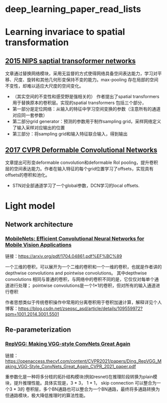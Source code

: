 # deep_learning_paper_read_lists

# Learning invariace to spatial transformation
## [2015 NIPS saptial transoformer networks](https://proceedings.neurips.cc/paper/2015/file/33ceb07bf4eeb3da587e268d663aba1a-Paper.pdf)
文章通过替换网络模块，采用无监督的方式使得网络具备空间表达能力，学习对平移、尺度、旋转和其他几何形变保持不变的能力。max-pooling 存在局部的空间不变性，却难以适应大尺度的空间变化。
* （其实空间的不变性和感受野是强相关的）
作者提出了spatial transformers 用于替换原本的卷积层。实现的spatial transformers 包括三个部分，
* 第一部分是定位网络：从输入的特征中学习空间变换的参数（注意所有的通道对应同一套参数）
* 第二部分grid generator：预测的参数用于制作sampling grid，采样网络定义了输入采样对应输出的位置
* 第三部分：将sampling grid和输入特征联合输入，得到输出

## [2017 CVPR Deformable Convolutional Networks](https://openaccess.thecvf.com/content_ICCV_2017/papers/Dai_Deformable_Convolutional_Networks_ICCV_2017_paper.pdf)
文章提出可形变deformable convolution和deformable RoI pooling，提升卷积层的空间表达能力。作者在输入特征的每个grid位置学习了offsets，实现具有offsets的卷积和池化。
* STN对全部通道学习了一个global参数，DCN学习的local offsets.

# Light model
## Network architecture
### [MobileNets: Efficient Convolutional Neural Networks for Mobile Vision Applications](https://arxiv.org/pdf/1704.04861.pdf%EF%BC%89)

链接：https://arxiv.org/pdf/1704.04861.pdf%EF%BC%89

一个三维的卷积，可以展开为一个二维的卷积和一个一维的卷积，也就是作者讲的depthwise convolutions and pointwise convolutions。
其中depthwise convolutions 相同与普通的卷积，与网络中的卷积不同的是，它仅仅对每单个通道进行处理；
pointwise convolutions是一个1*1的卷积，但对所有的输入通道进行卷积

作者思想类似于传统卷积操作中常用的分离卷积用于卷积加速计算，解释详见个人博客：https://blog.csdn.net/zseqsc_asd/article/details/109559972?spm=1001.2014.3001.5501

## Re-parameterization
### [RepVGG: Making VGG-style ConvNets Great Again](https://openaccess.thecvf.com/content/CVPR2021/papers/Ding_RepVGG_Making_VGG-Style_ConvNets_Great_Again_CVPR_2021_paper.pdf)

链接：https://openaccess.thecvf.com/content/CVPR2021/papers/Ding_RepVGG_Making_VGG-Style_ConvNets_Great_Again_CVPR_2021_paper.pdf

重参数化是一种将多分枝的拓扑结构模块(例如resnet)在推理阶段转换为plain模块，提升推理性能。具体实现是，3 * 3， 1 * 1， skip connection 可以整合为一个3 * 3的 卷积层，多个BN通路也可以整合为一个BN通路，最终将多通路转换为但通路模块，极大降低推理时的算法性能。
